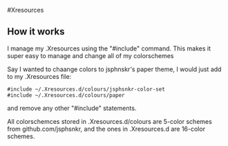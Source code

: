 #Xresources

## How it works

I manage my .Xresources using the "#include" command.
This makes it super easy to manage and change all of my colorschemes

Say I wanted to chaange colors to jsphnskr's paper theme, I would just add to my .Xresources file:
      
    #include ~/.Xresources.d/colours/jsphsnkr-color-set
    #include ~/.Xresources.d/colours/paper

and remove any other "#include" statements.

All colorschemces stored in .Xresources.d/colours are 5-color schemes from github.com/jsphsnkr, and the ones in .Xresources.d are 16-color schemes.
